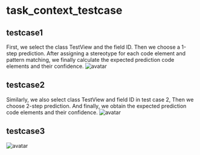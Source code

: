 # task_context_testcase
## testcase1
First, we select the class TestView and the field ID. Then we choose a 1-step prediction. After assigning a stereotype for each code element and pattern matching, we finally calculate the expected prediction code elements and their confidence.
![avatar](https://raw.githubusercontent.com/alin-kk/task_context_testcase/main/testcase1.png)
## testcase2
Similarly, we also select class TestView and field ID in test case 2, Then we choose 2-step prediction. And finally, we obtain the expected prediction code elements and their confidence.
![avatar](https://raw.githubusercontent.com/alin-kk/task_context_testcase/main/testcase2.png)
## testcase3
![avatar](https://raw.githubusercontent.com/alin-kk/task_context_testcase/main/testcase3.png)
